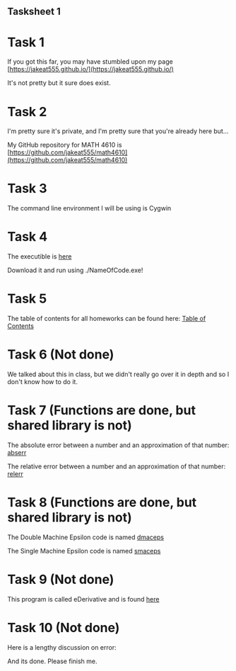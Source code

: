 ## Tasksheet 1

# Task 1

If you got this far, you may have stumbled upon my page [https://jakeat555.github.io/](https://jakeat555.github.io/)

It's not pretty but it sure does exist.

# Task 2

I'm pretty sure it's private, and I'm pretty sure that you're already here but...

My GitHub repository for MATH 4610 is [https://github.com/jakeat555/math4610](https://github.com/jakeat555/math4610)

# Task 3

The command line environment I will be using is Cygwin

# Task 4

The executible is [here](https://github.com/jakeat555/math4610/blob/master/SharedLibrary/NameOfCode.exe)

Download it and run using ./NameOfCode.exe!

# Task 5

The table of contents for all homeworks can be found here: [Table of Contents](https://github.com/jakeat555/math4610/blob/master/Tasksheets/TableOfContents.md)

# Task 6 (Not done)

We talked about this in class, but we didn't really go over it in depth and so I don't know how to do it.

# Task 7 (Functions are done, but shared library is not)

The absolute error between a number and an approximation of that number: [abserr](https://github.com/jakeat555/math4610/blob/master/SoftwareManual/abserr)

The relative error between a number and an approximation of that number: [relerr](https://github.com/jakeat555/math4610/blob/master/SoftwareManual/relerr)

# Task 8 (Functions are done, but shared library is not)

The Double Machine Epsilon code is named [dmaceps](https://github.com/jakeat555/math4610/blob/master/SoftwareManual/dmaceps)

The Single Machine Epsilon code is named [smaceps](https://github.com/jakeat555/math4610/blob/master/SoftwareManual/smaceps)

# Task 9 (Not done)

This program is called eDerivative and is found [here]()

# Task 10 (Not done)

Here is a lengthy discussion on error:

And its done. Please finish me.
